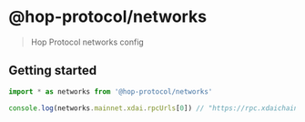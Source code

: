 # @hop-protocol/networks

> Hop Protocol networks config

## Getting started

```js
import * as networks from '@hop-protocol/networks'

console.log(networks.mainnet.xdai.rpcUrls[0]) // "https://rpc.xdaichain.com"
```
